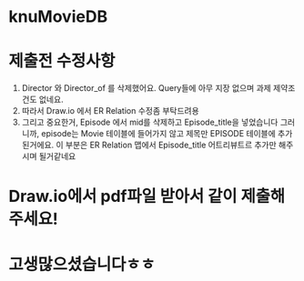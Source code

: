 # knuMovieDB

# 제출전 수정사항

1. Director 와 Director_of 를 삭제했어요. Query들에 아무 지장 없으며 과제 제약조건도 없네요.
2. 따라서 Draw.io 에서 ER Relation 수정좀 부탁드려용
3. 그리고 중요한거, Episode 에서 mid를 삭제하고 Episode_title을 넣었습니다
   그러니까, episode는 Movie 테이블에 들어가지 않고 제목만 EPISODE 테이블에 추가된거에요.
   이 부분은 ER Relation 맵에서 Episode_title 어트리뷰트르 추가만 해주시며 될거같네요
   
 # Draw.io에서 pdf파일 받아서 같이 제출해주세요!
 
 # 고생많으셨습니다ㅎㅎ


